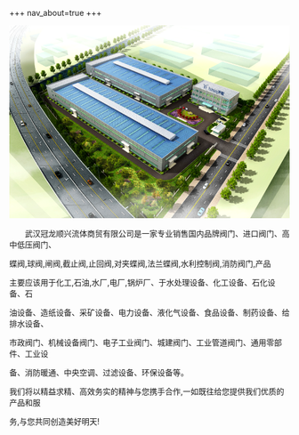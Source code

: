 +++
nav_about=true
+++

![](/img/沪航上海总部.png)

  &emsp;&emsp;武汉冠龙顺兴流体商贸有限公司是一家专业销售国内品牌阀门、进口阀门、高中低压阀门、

蝶阀,球阀,闸阀,截止阀,止回阀,对夹蝶阀,法兰蝶阀,水利控制阀,消防阀门,产品

主要应该用于化工,石油,水厂,电厂,锅炉厂、于水处理设备、化工设备、石化设备、石

油设备、造纸设备、采矿设备、电力设备、液化气设备、食品设备、制药设备、给排水设备、

市政阀门、机械设备阀门、电子工业阀门、城建阀门、工业管道阀门、通用零部件、工业设

备、消防暖通、中央空调、过滤设备、环保设备等。

我们将以精益求精、高效务实的精神与您携手合作,一如既往给您提供我们优质的产品和服

务,与您共同创造美好明天!

